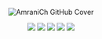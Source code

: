 <p align="center">

<img alt="AmraniCh GitHub Cover" src="https://github.com/user-attachments/assets/0cd2beca-4949-4f88-b30b-abfc7357d742">

</p>

<p align="center">

<img src="https://img.shields.io/github/followers/amranich?style=flat&logoColor=3D3325&labelColor=3D3325&color=F5EAD1">
<img src="https://img.shields.io/github/stars/amranich?label=AmraniCh Stars&style=flat&logoColor=3D3325&labelColor=3D3325&color=F5EAD1">
<img src="https://img.shields.io/github/stars/lazzard?label=Lazzard Stars&style=flat&logoColor=3D3325&labelColor=3D3325&color=F5EAD1">
<img src="https://badges.pufler.dev/years/amranich?&logoColor=3D3325&labelColor=3D3325&color=F5EAD1">
<img src="https://badges.pufler.dev/repos/amranich?&logoColor=3D3325&labelColor=3D3325&color=F5EAD1">

</p>
